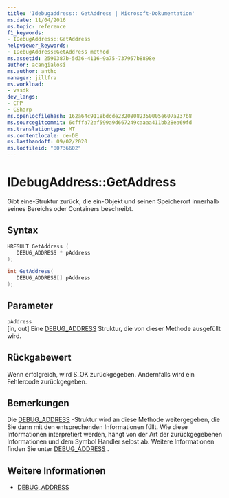 ```yaml
---
title: 'Idebugaddress:: GetAddress | Microsoft-Dokumentation'
ms.date: 11/04/2016
ms.topic: reference
f1_keywords:
- IDebugAddress::GetAddress
helpviewer_keywords:
- IDebugAddress:GetAddress method
ms.assetid: 2590387b-5d36-4116-9a75-737957b8898e
author: acangialosi
ms.author: anthc
manager: jillfra
ms.workload:
- vssdk
dev_langs:
- CPP
- CSharp
ms.openlocfilehash: 162a64c9118bdcde23208082350005e607a237b8
ms.sourcegitcommit: 6cfffa72af599a9d667249caaaa411bb28ea69fd
ms.translationtype: MT
ms.contentlocale: de-DE
ms.lasthandoff: 09/02/2020
ms.locfileid: "80736602"
---
```

# <a name="idebugaddressgetaddress"></a>IDebugAddress::GetAddress
Gibt eine-Struktur zurück, die ein-Objekt und seinen Speicherort innerhalb seines Bereichs oder Containers beschreibt.

## <a name="syntax"></a>Syntax

```cpp
HRESULT GetAddress (
   DEBUG_ADDRESS * pAddress
);
```

```csharp
int GetAddress(
   DEBUG_ADDRESS[] pAddress
);
```

## <a name="parameters"></a>Parameter
`pAddress`\
[in, out] Eine [DEBUG_ADDRESS](../../../extensibility/debugger/reference/debug-address.md) Struktur, die von dieser Methode ausgefüllt wird.

## <a name="return-value"></a>Rückgabewert
 Wenn erfolgreich, wird S_OK zurückgegeben. Andernfalls wird ein Fehlercode zurückgegeben.

## <a name="remarks"></a>Bemerkungen
 Die [DEBUG_ADDRESS](../../../extensibility/debugger/reference/debug-address.md) -Struktur wird an diese Methode weitergegeben, die Sie dann mit den entsprechenden Informationen füllt. Wie diese Informationen interpretiert werden, hängt von der Art der zurückgegebenen Informationen und dem Symbol Handler selbst ab. Weitere Informationen finden Sie unter [DEBUG_ADDRESS](../../../extensibility/debugger/reference/debug-address.md) .

## <a name="see-also"></a>Weitere Informationen
- [DEBUG_ADDRESS](../../../extensibility/debugger/reference/debug-address.md)
